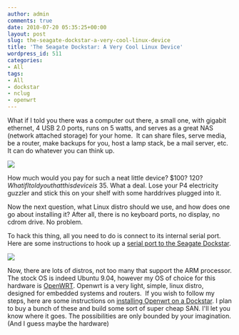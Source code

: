 ```yaml
---
author: admin
comments: true
date: 2010-07-20 05:35:25+00:00
layout: post
slug: the-seagate-dockstar-a-very-cool-linux-device
title: 'The Seagate Dockstar: A Very Cool Linux Device'
wordpress_id: 511
categories:
- All
tags:
- All
- dockstar
- nclug
- openwrt
---
```


What if I told you there was a computer out there, a small one, with gigabit ethernet, 4 USB 2.0 ports, runs on 5 watts, and serves as a great NAS (network attached storage) for your home.  It can share files, serve media, be a router, make backups for you, host a lamp stack, be a mail server, etc. It can do whatever you can think up.

[![](/uploads/dockstar.jpg)](/uploads/dockstar.jpg)

How much would you pay for such a neat little device? $100? $120? What if I told you that this device is ~$35. What a deal. Lose your P4 electricity guzzler and stick this on your shelf with some harddrives plugged into it.

Now the next question, what Linux distro should we use, and how does one go about installing it? After all, there is no keyboard ports, no display, no cdrom drive. No problem.

To hack this thing, all you need to do is connect to its internal serial port. Here are some instructions to hook up a [serial port to the Seagate Dockstar](http://wiki.xkyle.com/Seagate_Dockstar).

[![](/uploads/2010-07-19-23.31.22-300x224.jpg)](/uploads/2010-07-19-23.31.22.jpg)

Now, there are lots of distros, not too many that support the ARM processor. The stock OS is indeed Ubuntu 9.04, however my OS of choice for this hardware is [OpenWRT](http://openwrt.org). Openwrt is a very light, simple, linux distro, designed for embedded systems and routers.  If you wish to follow my steps, here are some instructions on [installing Openwrt on a Dockstar](http://wiki.xkyle.com/Install_Openwrt_on_a_Seagate_Dockstar). I plan to buy a bunch of these and build some sort of super cheap SAN. I'll let you know where it goes. The possibilities are only bounded by your imagination. (And I guess maybe the hardware)
